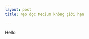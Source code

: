 ```yaml
---
layout: post
title: Mẹo đọc Medium không giới hạn

---
```


<p>Hello</p>

<!--stackedit_data:
eyJwcm9wZXJ0aWVzIjoibGF5b3V0OiBwb3N0XG50aXRsZTogTe
G6uW8gxJHhu41jIE1lZGl1bSBraMO0bmcgZ2nhu5tpIGjhuqFu
XG4iLCJoaXN0b3J5IjpbMzI1OTQ5MTVdfQ==
-->